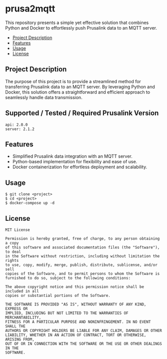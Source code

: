 # prusa2mqtt

This repository presents a simple yet effective solution that combines Python and Docker to effortlessly push Prusalink data to an MQTT server.

- [Project Description](#project-description)
- [Features](#features)
- [Usage](#usage)
- [License](#license)

## Project Description

The purpose of this project is to provide a streamlined method for transferring Prusalink data to an MQTT server. By leveraging Python and Docker, this solution offers a straightforward and efficient approach to seamlessly handle data transmission.

## Supported / Tested / Required Prusalink Version
    api: 2.0.0
    server: 2.1.2


## Features

* Simplified Prusalink data integration with an MQTT server.
* Python-based implementation for flexibility and ease of use.
* Docker containerization for effortless deployment and scalability.

## Usage

    $ git clone <project>
    $ cd <project>
    $ docker-compose up -d

## License
    MIT License

    Permission is hereby granted, free of charge, to any person obtaining a copy
    of this software and associated documentation files (the "Software"), to deal
    in the Software without restriction, including without limitation the rights
    to use, copy, modify, merge, publish, distribute, sublicense, and/or sell
    copies of the Software, and to permit persons to whom the Software is
    furnished to do so, subject to the following conditions:

    The above copyright notice and this permission notice shall be included in all
    copies or substantial portions of the Software.

    THE SOFTWARE IS PROVIDED "AS IS", WITHOUT WARRANTY OF ANY KIND, EXPRESS OR
    IMPLIED, INCLUDING BUT NOT LIMITED TO THE WARRANTIES OF MERCHANTABILITY,
    FITNESS FOR A PARTICULAR PURPOSE AND NONINFRINGEMENT. IN NO EVENT SHALL THE
    AUTHORS OR COPYRIGHT HOLDERS BE LIABLE FOR ANY CLAIM, DAMAGES OR OTHER
    LIABILITY, WHETHER IN AN ACTION OF CONTRACT, TORT OR OTHERWISE, ARISING FROM,
    OUT OF OR IN CONNECTION WITH THE SOFTWARE OR THE USE OR OTHER DEALINGS IN THE
    SOFTWARE.